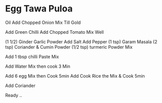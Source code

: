# Egg Tawa Puloa
Oil
Add Chopped Onion
Mix Till Gold

Add Green Chilli
Add Chopped Tomato
Mix Well

(1 1/2) Ginder Garlic Powder
Add Salt
Add Pepper
(1 tsp) Garam Masala
(2 tsp) Coriander & Cumin Powder
(1/2 tsp) turmeric Powder
Mix

Add 1 tbsp chilli Paste
Mix

Add Water Mix then cook 3 Min

Add 6 egg Mix then Cook 5min
Add Cook Rice the Mix & Cook 5min

Add Coriander

Ready ..
